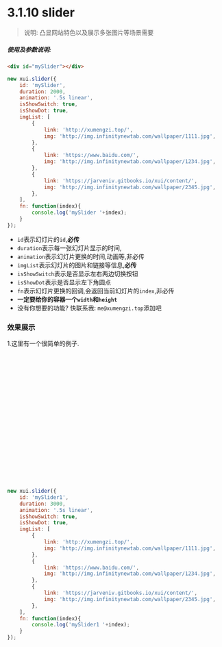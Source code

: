 <link rel="stylesheet" type="text/css" href="../assets/xui.css">
<script type="text/javascript" src="../assets/xui.js"></script>

# 3.1.10 slider

>说明: 凸显网站特色以及展示多张图片等场景需要

##### 使用及参数说明:
```html
<div id="mySlider"></div>
```
```js
new xui.slider({
	id: 'mySlider',
	duration: 2000,
	animation: '.5s linear',
	isShowSwitch: true,
	isShowDot: true,
	imgList: [
		{
			link: 'http://xumengzi.top/',
			img: 'http://img.infinitynewtab.com/wallpaper/1111.jpg',
		},
		{
			link: 'https://www.baidu.com/',
			img: 'http://img.infinitynewtab.com/wallpaper/1234.jpg',
		},
		{
			link: 'https://jarveniv.gitbooks.io/xui/content/',
			img: 'http://img.infinitynewtab.com/wallpaper/2345.jpg',
		},
	],
	fn: function(index){
		console.log('mySlider '+index);
	}
});
```
* `id`表示幻灯片的`id`,**必传**
* `duration`表示每一张幻灯片显示的时间,
* `animation`表示幻灯片更换的时间,动画等,非必传
* `imgList`表示幻灯片的图片和链接等信息,**必传**
* `isShowSwitch`表示是否显示左右两边切换按钮
* `isShowDot`表示是否显示左下角圆点
* `fn`表示幻灯片更换的回调,会返回当前幻灯片的`index`,非必传
* **一定要给你的容器一个`width`和`height`**
* 没有你想要的功能? 快联系我: `me@xumengzi.top`添加吧

### 效果展示

1.这里有一个很简单的例子.
<style type="text/css">
	#mySlider,#mySlider1{
	    width: 770px;
		height: 300px;
	}
</style>

<div id="mySlider1"></div>

<script type="text/javascript">
new xui.slider({
	id: 'mySlider1',
	duration: 3000,
	animation: '.5s linear',
	isShowSwitch: true,
	isShowDot: true,
	imgList: [
		{
			link: 'http://xumengzi.top/',
			img: 'http://img.infinitynewtab.com/wallpaper/1111.jpg',
		},
		{
			link: 'https://www.baidu.com/',
			img: 'http://img.infinitynewtab.com/wallpaper/1234.jpg',
		},
		{
			link: 'https://jarveniv.gitbooks.io/xui/content/',
			img: 'http://img.infinitynewtab.com/wallpaper/2345.jpg',
		},
	],
	fn: function(index){
		console.log('mySlider1 '+index);
	}
});
</script>

```js
new xui.slider({
	id: 'mySlider1',
	duration: 3000,
	animation: '.5s linear',
	isShowSwitch: true,
	isShowDot: true,
	imgList: [
		{
			link: 'http://xumengzi.top/',
			img: 'http://img.infinitynewtab.com/wallpaper/1111.jpg',
		},
		{
			link: 'https://www.baidu.com/',
			img: 'http://img.infinitynewtab.com/wallpaper/1234.jpg',
		},
		{
			link: 'https://jarveniv.gitbooks.io/xui/content/',
			img: 'http://img.infinitynewtab.com/wallpaper/2345.jpg',
		},
	],
	fn: function(index){
		console.log('mySlider1 '+index);
	}
});
```